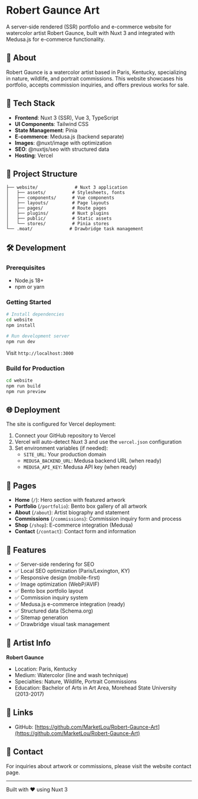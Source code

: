# Robert Gaunce Art

A server-side rendered (SSR) portfolio and e-commerce website for watercolor artist Robert Gaunce, built with Nuxt 3 and integrated with Medusa.js for e-commerce functionality.

## 🎨 About

Robert Gaunce is a watercolor artist based in Paris, Kentucky, specializing in nature, wildlife, and portrait commissions. This website showcases his portfolio, accepts commission inquiries, and offers previous works for sale.

## 🚀 Tech Stack

- **Frontend**: Nuxt 3 (SSR), Vue 3, TypeScript
- **UI Components**: Tailwind CSS
- **State Management**: Pinia
- **E-commerce**: Medusa.js (backend separate)
- **Images**: @nuxt/image with optimization
- **SEO**: @nuxtjs/seo with structured data
- **Hosting**: Vercel

## 📁 Project Structure

```
├── website/              # Nuxt 3 application
│   ├── assets/          # Stylesheets, fonts
│   ├── components/      # Vue components
│   ├── layouts/         # Page layouts
│   ├── pages/           # Route pages
│   ├── plugins/         # Nuxt plugins
│   ├── public/          # Static assets
│   └── stores/          # Pinia stores
└── .moat/              # Drawbridge task management
```

## 🛠️ Development

### Prerequisites

- Node.js 18+ 
- npm or yarn

### Getting Started

```bash
# Install dependencies
cd website
npm install

# Run development server
npm run dev
```

Visit `http://localhost:3000`

### Build for Production

```bash
cd website
npm run build
npm run preview
```

## 🌐 Deployment

The site is configured for Vercel deployment:

1. Connect your GitHub repository to Vercel
2. Vercel will auto-detect Nuxt 3 and use the `vercel.json` configuration
3. Set environment variables (if needed):
   - `SITE_URL`: Your production domain
   - `MEDUSA_BACKEND_URL`: Medusa backend URL (when ready)
   - `MEDUSA_API_KEY`: Medusa API key (when ready)

## 📄 Pages

- **Home** (`/`): Hero section with featured artwork
- **Portfolio** (`/portfolio`): Bento box gallery of all artwork
- **About** (`/about`): Artist biography and statement
- **Commissions** (`/commissions`): Commission inquiry form and process
- **Shop** (`/shop`): E-commerce integration (Medusa)
- **Contact** (`/contact`): Contact form and information

## 🎯 Features

- ✅ Server-side rendering for SEO
- ✅ Local SEO optimization (Paris/Lexington, KY)
- ✅ Responsive design (mobile-first)
- ✅ Image optimization (WebP/AVIF)
- ✅ Bento box portfolio layout
- ✅ Commission inquiry system
- ✅ Medusa.js e-commerce integration (ready)
- ✅ Structured data (Schema.org)
- ✅ Sitemap generation
- ✅ Drawbridge visual task management

## 📝 Artist Info

**Robert Gaunce**
- Location: Paris, Kentucky
- Medium: Watercolor (line and wash technique)
- Specialties: Nature, Wildlife, Portrait Commissions
- Education: Bachelor of Arts in Art Area, Morehead State University (2013-2017)

## 🔗 Links

- GitHub: [https://github.com/MarketLou/Robert-Gaunce-Art](https://github.com/MarketLou/Robert-Gaunce-Art)

## 📧 Contact

For inquiries about artwork or commissions, please visit the website contact page.

---

Built with ❤️ using Nuxt 3

